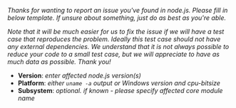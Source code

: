 _Thanks for wanting to report an issue you've found in node.js. Please fill in
below template. If unsure about something, just do as best as you're able._

_Note that it will be much easier for us to fix the issue if we will have a test
case that reproduces the problem. Ideally this test case should not have any
external dependencies. We understand that it is not always possible to reduce
your code to a small test case, but we will appreciate to have as much data as
possible. Thank you!_

* **Version**: _enter affected node.js version(s)_
* **Platform**: _either `uname -a` output or Windows version and cpu-bitsize_
* **Subsystem**: _optional. if known - please specify affected core module name_
